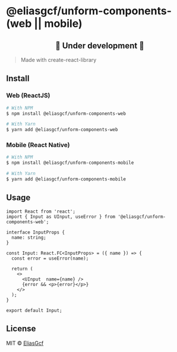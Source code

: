 # @eliasgcf/unform-components-(web || mobile)

<h2 align="center">🚧 Under development 🚧</h2>

> Made with create-react-library

## Install

### Web (ReactJS)

```bash
# With NPM
$ npm install @eliasgcf/unform-components-web

# With Yarn
$ yarn add @eliasgcf/unform-components-web
```

### Mobile (React Native)

```bash
# With NPM
$ npm install @eliasgcf/unform-components-mobile

# With Yarn
$ yarn add @eliasgcf/unform-components-mobile
```

## Usage

```tsx
import React from 'react';
import { Input as UInput, useError } from '@eliasgcf/unform-components-web';

interface InputProps {
  name: string;
}

const Input: React.FC<InputProps> = ({ name }) => {
  const error = useError(name);

  return (
    <>
      <UInput  name={name} />
      {error && <p>{error}</p>}
    </>
  );
}

export default Input;
```

## License

MIT © [EliasGcf](https://github.com/EliasGcf)
